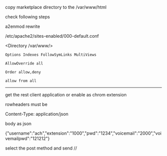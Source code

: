 copy marketplace directory to the /var/www/html

check following steps

a2enmod rewrite

/etc/apache2/sites-enabled/000-default.conf

<Directory /var/www/>

    Options Indexes FollowSymLinks MultiViews
    
    AllowOverride all
    
    Order allow,deny
    
    allow from all
    
</Directory>


---------------------
get  the rest client application or enable as chrom extension

rowheaders must be

Content-Type: application/json

body as json

{"username":"ach","extension":"1000","pwd":"1234","voicemail":"2000","voivemailpwd":"121212"}

select the post method and send
//
